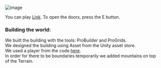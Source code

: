 
![image](https://user-images.githubusercontent.com/57855070/102347040-826a6b00-3fa8-11eb-86b4-4cd80509b9e9.png)

You can play [Link](https://gamedev-tay.itch.io/spacial-world-nav).
To open the doors, press the E button.

### Building the world:
We built the building with the tools: ProBuilder and ProGrids. <br />
We designed the building using Asset from the Unity asset store. <br />
We used a player from the code [here](https://github.com/gamedev-at-ariel/06-3d-terrain-ai). <br />
In order for there to be boundaries temporarily we added mountains on top of the Terrain.
